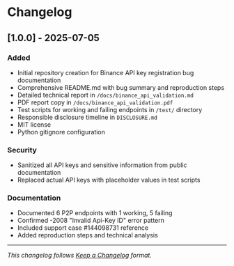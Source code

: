# Changelog

## [1.0.0] - 2025-07-05

### Added
- Initial repository creation for Binance API key registration bug documentation
- Comprehensive README.md with bug summary and reproduction steps
- Detailed technical report in `/docs/binance_api_validation.md`
- PDF report copy in `/docs/binance_api_validation.pdf`
- Test scripts for working and failing endpoints in `/test/` directory
- Responsible disclosure timeline in `DISCLOSURE.md`
- MIT license
- Python gitignore configuration

### Security
- Sanitized all API keys and sensitive information from public documentation
- Replaced actual API keys with placeholder values in test scripts

### Documentation
- Documented 6 P2P endpoints with 1 working, 5 failing
- Confirmed -2008 "Invalid Api-Key ID" error pattern
- Included support case #144098731 reference
- Added reproduction steps and technical analysis

---

*This changelog follows [Keep a Changelog](https://keepachangelog.com/) format.*
